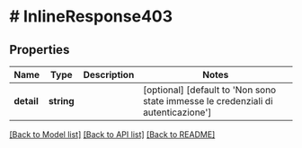# # InlineResponse403

## Properties

Name | Type | Description | Notes
------------ | ------------- | ------------- | -------------
**detail** | **string** |  | [optional] [default to 'Non sono state immesse le credenziali di autenticazione']

[[Back to Model list]](../../README.md#documentation-for-models) [[Back to API list]](../../README.md#documentation-for-api-endpoints) [[Back to README]](../../README.md)


